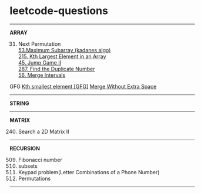 # leetcode-questions
<hr>
<strong>ARRAY</strong><br>

31. Next Permutation <br>
<a href="https://leetcode.com/problems/maximum-subarray/">53.Maximum Subarray (kadanes algo)</a><br>
<a href="https://leetcode.com/problems/kth-largest-element-in-an-array/">215. Kth Largest Element in an Array</a><br>
<a href="https://leetcode.com/problems/jump-game-ii/">45. Jump Game II</a><br>
<a href="https://leetcode.com/problems/find-the-duplicate-number/">287. Find the Duplicate Number</a><br>
<a href="https://leetcode.com/problems/merge-intervals/">56. Merge Intervals</a><br>

GFG
<a href="https://practice.geeksforgeeks.org/problems/kth-smallest-element5635/1">Kth smallest element [GFG]</a>
<a href="https://practice.geeksforgeeks.org/problems/merge-two-sorted-arrays-1587115620/1">Merge Without Extra Space  </a><br>

<hr>
<strong>STRING</strong><br>


<hr>
<strong>MATRIX</strong><br>

240. Search a 2D Matrix II

<hr>
<strong>RECURSION</strong><br>

509. Fibonacci number
78. subsets
17. Keypad problem(Letter Combinations of a Phone Number)
46. Permutations


<hr>
